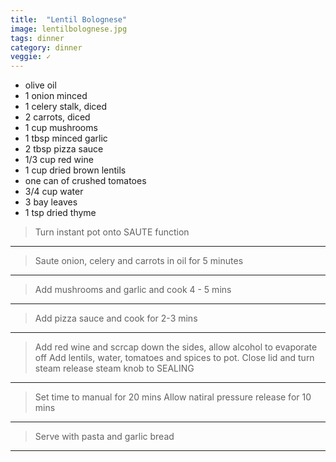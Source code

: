 ```yaml
---
title:  "Lentil Bolognese"
image: lentilbolognese.jpg
tags: dinner
category: dinner
veggie: ✓
---
```


* olive oil
* 1 onion minced
* 1 celery stalk, diced
* 2 carrots, diced
* 1 cup mushrooms
* 1 tbsp minced garlic
* 2 tbsp pizza sauce
* 1/3 cup red wine
* 1 cup dried brown lentils
* one can of crushed tomatoes
* 3/4 cup water
* 3 bay leaves
* 1 tsp dried thyme


> Turn instant pot onto SAUTE function

---

> Saute onion, celery and carrots in oil for 5 minutes

---

> Add mushrooms and garlic and cook 4 - 5 mins

---
> Add pizza sauce and cook for 2-3 mins

---

> Add red wine and scrcap down the sides, allow alcohol to evaporate off
> Add lentils, water, tomatoes and spices to pot. 
> Close lid and turn steam release steam knob to SEALING

---

> Set time to manual for 20 mins
> Allow natiral pressure release for 10 mins

---

> Serve with pasta and garlic bread

---
